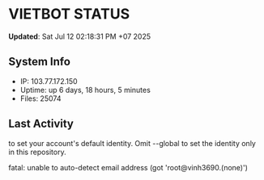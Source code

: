 # VIETBOT STATUS
**Updated**: Sat Jul 12 02:18:31 PM +07 2025

## System Info
- IP: 103.77.172.150
- Uptime: up 6 days, 18 hours, 5 minutes
- Files: 25074

## Last Activity

to set your account's default identity.
Omit --global to set the identity only in this repository.

fatal: unable to auto-detect email address (got 'root@vinh3690.(none)')
